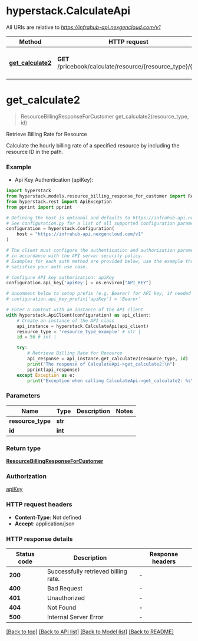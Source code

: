 # hyperstack.CalculateApi

All URIs are relative to *https://infrahub-api.nexgencloud.com/v1*

Method | HTTP request | Description
------------- | ------------- | -------------
[**get_calculate2**](CalculateApi.md#get_calculate2) | **GET** /pricebook/calculate/resource/{resource_type}/{id} | Retrieve Billing Rate for Resource


# **get_calculate2**
> ResourceBillingResponseForCustomer get_calculate2(resource_type, id)

Retrieve Billing Rate for Resource

Calculate the hourly billing rate of a specified resource by including the resource ID in the path.

### Example

* Api Key Authentication (apiKey):

```python
import hyperstack
from hyperstack.models.resource_billing_response_for_customer import ResourceBillingResponseForCustomer
from hyperstack.rest import ApiException
from pprint import pprint

# Defining the host is optional and defaults to https://infrahub-api.nexgencloud.com/v1
# See configuration.py for a list of all supported configuration parameters.
configuration = hyperstack.Configuration(
    host = "https://infrahub-api.nexgencloud.com/v1"
)

# The client must configure the authentication and authorization parameters
# in accordance with the API server security policy.
# Examples for each auth method are provided below, use the example that
# satisfies your auth use case.

# Configure API key authorization: apiKey
configuration.api_key['apiKey'] = os.environ["API_KEY"]

# Uncomment below to setup prefix (e.g. Bearer) for API key, if needed
# configuration.api_key_prefix['apiKey'] = 'Bearer'

# Enter a context with an instance of the API client
with hyperstack.ApiClient(configuration) as api_client:
    # Create an instance of the API class
    api_instance = hyperstack.CalculateApi(api_client)
    resource_type = 'resource_type_example' # str | 
    id = 56 # int | 

    try:
        # Retrieve Billing Rate for Resource
        api_response = api_instance.get_calculate2(resource_type, id)
        print("The response of CalculateApi->get_calculate2:\n")
        pprint(api_response)
    except Exception as e:
        print("Exception when calling CalculateApi->get_calculate2: %s\n" % e)
```



### Parameters


Name | Type | Description  | Notes
------------- | ------------- | ------------- | -------------
 **resource_type** | **str**|  | 
 **id** | **int**|  | 

### Return type

[**ResourceBillingResponseForCustomer**](ResourceBillingResponseForCustomer.md)

### Authorization

[apiKey](../README.md#apiKey)

### HTTP request headers

 - **Content-Type**: Not defined
 - **Accept**: application/json

### HTTP response details

| Status code | Description | Response headers |
|-------------|-------------|------------------|
**200** | Successfully retrieved billing rate. |  -  |
**400** | Bad Request |  -  |
**401** | Unauthorized |  -  |
**404** | Not Found |  -  |
**500** | Internal Server Error |  -  |

[[Back to top]](#) [[Back to API list]](../README.md#documentation-for-api-endpoints) [[Back to Model list]](../README.md#documentation-for-models) [[Back to README]](../README.md)

